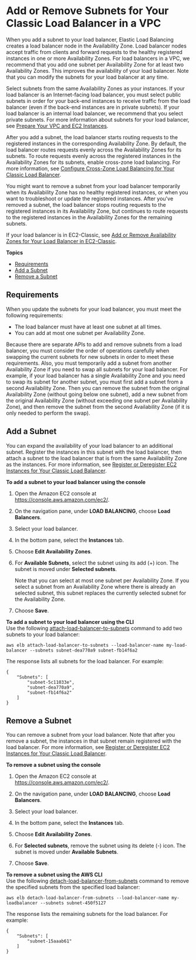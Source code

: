 # Add or Remove Subnets for Your Classic Load Balancer in a VPC<a name="elb-manage-subnets"></a>

When you add a subnet to your load balancer, Elastic Load Balancing creates a load balancer node in the Availability Zone\. Load balancer nodes accept traffic from clients and forward requests to the healthy registered instances in one or more Availability Zones\. For load balancers in a VPC, we recommend that you add one subnet per Availability Zone for at least two Availability Zones\. This improves the availability of your load balancer\. Note that you can modify the subnets for your load balancer at any time\.

Select subnets from the same Availability Zones as your instances\. If your load balancer is an Internet\-facing load balancer, you must select public subnets in order for your back\-end instances to receive traffic from the load balancer \(even if the back\-end instances are in private subnets\)\. If your load balancer is an internal load balancer, we recommend that you select private subnets\. For more information about subnets for your load balancer, see [Prepare Your VPC and EC2 Instances](elb-backend-instances.md#set-up-ec2)\.

After you add a subnet, the load balancer starts routing requests to the registered instances in the corresponding Availability Zone\. By default, the load balancer routes requests evenly across the Availability Zones for its subnets\. To route requests evenly across the registered instances in the Availability Zones for its subnets, enable cross\-zone load balancing\. For more information, see [Configure Cross\-Zone Load Balancing for Your Classic Load Balancer](enable-disable-crosszone-lb.md)\.

You might want to remove a subnet from your load balancer temporarily when its Availability Zone has no healthy registered instances, or when you want to troubleshoot or update the registered instances\. After you've removed a subnet, the load balancer stops routing requests to the registered instances in its Availability Zone, but continues to route requests to the registered instances in the Availability Zones for the remaining subnets\.

If your load balancer is in EC2\-Classic, see [Add or Remove Availability Zones for Your Load Balancer in EC2\-Classic](enable-disable-az.md)\.

**Topics**
+ [Requirements](#elb-subnet-requirements)
+ [Add a Subnet](#attach-subnet)
+ [Remove a Subnet](#remove-subnet)

## Requirements<a name="elb-subnet-requirements"></a>

When you update the subnets for your load balancer, you must meet the following requirements:
+ The load balancer must have at least one subnet at all times\.
+ You can add at most one subnet per Availability Zone\.

Because there are separate APIs to add and remove subnets from a load balancer, you must consider the order of operations carefully when swapping the current subnets for new subnets in order to meet these requirements\. Also, you must temporarily add a subnet from another Availability Zone if you need to swap all subnets for your load balancer\. For example, if your load balancer has a single Availability Zone and you need to swap its subnet for another subnet, you must first add a subnet from a second Availability Zone\. Then you can remove the subnet from the original Availability Zone \(without going below one subnet\), add a new subnet from the original Availability Zone \(without exceeding one subnet per Availability Zone\), and then remove the subnet from the second Availability Zone \(if it is only needed to perform the swap\)\.

## Add a Subnet<a name="attach-subnet"></a>

You can expand the availability of your load balancer to an additional subnet\. Register the instances in this subnet with the load balancer, then attach a subnet to the load balancer that is from the same Availability Zone as the instances\. For more information, see [Register or Deregister EC2 Instances for Your Classic Load Balancer](elb-deregister-register-instances.md)\.

**To add a subnet to your load balancer using the console**

1. Open the Amazon EC2 console at [https://console\.aws\.amazon\.com/ec2/](https://console.aws.amazon.com/ec2/)\.

1. On the navigation pane, under **LOAD BALANCING**, choose **Load Balancers**\.

1. Select your load balancer\.

1. In the bottom pane, select the **Instances** tab\.

1. Choose **Edit Availability Zones**\.

1. For **Available Subnets**, select the subnet using its add \(\+\) icon\. The subnet is moved under **Selected subnets**\.

   Note that you can select at most one subnet per Availability Zone\. If you select a subnet from an Availability Zone where there is already an selected subnet, this subnet replaces the currently selected subnet for the Availability Zone\.

1. Choose **Save**\.

**To add a subnet to your load balancer using the CLI**  
Use the following [attach\-load\-balancer\-to\-subnets](https://docs.aws.amazon.com/cli/latest/reference/elb/attach-load-balancer-to-subnets.html) command to add two subnets to your load balancer:

```
aws elb attach-load-balancer-to-subnets --load-balancer-name my-load-balancer --subnets subnet-dea770a9 subnet-fb14f6a2
```

The response lists all subnets for the load balancer\. For example:

```
{
    "Subnets": [
        "subnet-5c11033e",
        "subnet-dea770a9",
        "subnet-fb14f6a2"
    ]
}
```

## Remove a Subnet<a name="remove-subnet"></a>

You can remove a subnet from your load balancer\. Note that after you remove a subnet, the instances in that subnet remain registered with the load balancer\. For more information, see [Register or Deregister EC2 Instances for Your Classic Load Balancer](elb-deregister-register-instances.md)\.

**To remove a subnet using the console**

1. Open the Amazon EC2 console at [https://console\.aws\.amazon\.com/ec2/](https://console.aws.amazon.com/ec2/)\.

1. On the navigation pane, under **LOAD BALANCING**, choose **Load Balancers**\.

1. Select your load balancer\.

1. In the bottom pane, select the **Instances** tab\.

1. Choose **Edit Availability Zones**\.

1. For **Selected subnets**, remove the subnet using its delete \(\-\) icon\. The subnet is moved under **Available Subnets**\.

1. Choose **Save**\.

**To remove a subnet using the AWS CLI**  
Use the following [detach\-load\-balancer\-from\-subnets](https://docs.aws.amazon.com/cli/latest/reference/elb/detach-load-balancer-from-subnets.html) command to remove the specified subnets from the specified load balancer:

```
aws elb detach-load-balancer-from-subnets --load-balancer-name my-loadbalancer --subnets subnet-450f5127
```

The response lists the remaining subnets for the load balancer\. For example:

```
{
    "Subnets": [
        "subnet-15aaab61"
    ]
}
```